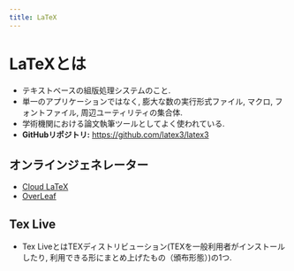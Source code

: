 ```yaml
---
title: LaTeX
---
```


# LaTeXとは
- テキストベースの組版処理システムのこと.
- 単一のアプリケーションではなく, 膨大な数の実行形式ファイル, マクロ, フォントファイル, 周辺ユーティリティの集合体.
- 学術機関における論文執筆ツールとしてよく使われている.
- **GitHubリポジトリ:** https://github.com/latex3/latex3

## オンラインジェネレーター
- [Cloud LaTeX](https://cloudlatex.io/ja)
- [OverLeaf](https://ja.overleaf.com)

## Tex Live
- Tex LiveとはTEXディストリビューション(TEXを一般利用者がインストールしたり, 利用できる形にまとめ上げたもの（頒布形態）)の1つ.
